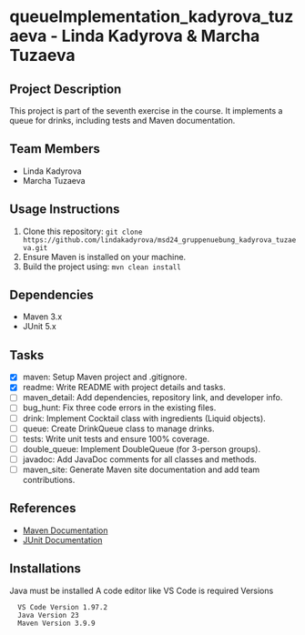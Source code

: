 # queueImplementation_kadyrova_tuzaeva - Linda Kadyrova & Marcha Tuzaeva
 
## Project Description
This project is part of the seventh exercise in the course. It implements a queue for drinks, including tests and Maven documentation.
 
## Team Members
- Linda Kadyrova
- Marcha Tuzaeva
 
## Usage Instructions
1. Clone this repository: `git clone https://github.com/lindakadyrova/msd24_gruppenuebung_kadyrova_tuzaeva.git`
2. Ensure Maven is installed on your machine.
3. Build the project using: `mvn clean install`
 
## Dependencies
- Maven 3.x
- JUnit 5.x
 
## Tasks
- [x] maven: Setup Maven project and .gitignore.
- [x] readme: Write README with project details and tasks.
- [ ] maven_detail: Add dependencies, repository link, and developer info.
- [ ] bug_hunt: Fix three code errors in the existing files.
- [ ] drink: Implement Cocktail class with ingredients (Liquid objects).
- [ ] queue: Create DrinkQueue class to manage drinks.
- [ ] tests: Write unit tests and ensure 100% coverage.
- [ ] double_queue: Implement DoubleQueue (for 3-person groups).
- [ ] javadoc: Add JavaDoc comments for all classes and methods.
- [ ] maven_site: Generate Maven site documentation and add team contributions.
 
## References
- [Maven Documentation](https://maven.apache.org)
- [JUnit Documentation](https://junit.org)
 
## Installations
Java must be installed
A code editor like VS Code is required
Versions
 
      VS Code Version 1.97.2
      Java Version 23
      Maven Version 3.9.9
 